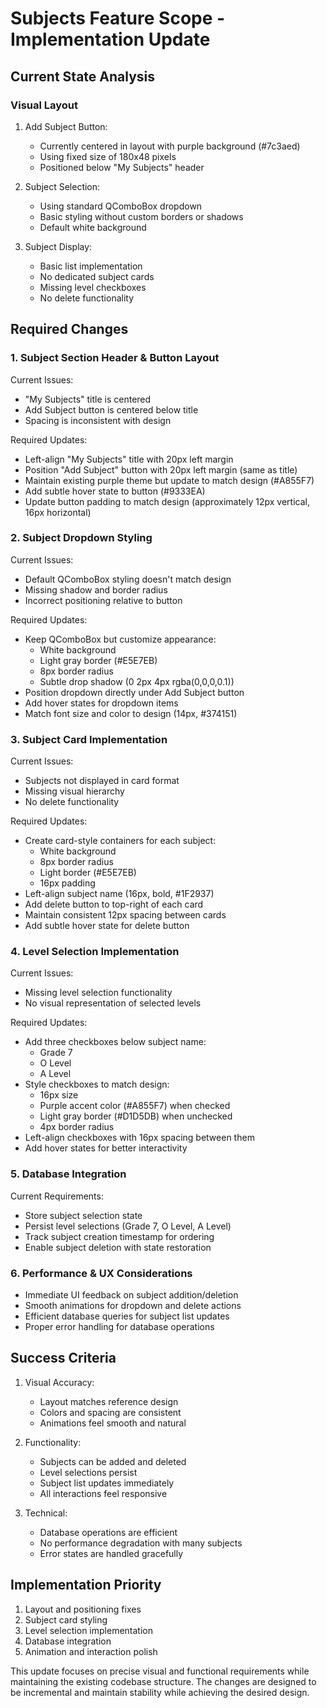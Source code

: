 # Subjects Feature Scope - Implementation Update

## Current State Analysis

### Visual Layout
1. Add Subject Button:
   - Currently centered in layout with purple background (#7c3aed)
   - Using fixed size of 180x48 pixels
   - Positioned below "My Subjects" header

2. Subject Selection:
   - Using standard QComboBox dropdown
   - Basic styling without custom borders or shadows
   - Default white background

3. Subject Display:
   - Basic list implementation
   - No dedicated subject cards
   - Missing level checkboxes
   - No delete functionality

## Required Changes

### 1. Subject Section Header & Button Layout
Current Issues:
- "My Subjects" title is centered
- Add Subject button is centered below title
- Spacing is inconsistent with design

Required Updates:
- Left-align "My Subjects" title with 20px left margin
- Position "Add Subject" button with 20px left margin (same as title)
- Maintain existing purple theme but update to match design (#A855F7)
- Add subtle hover state to button (#9333EA)
- Update button padding to match design (approximately 12px vertical, 16px horizontal)

### 2. Subject Dropdown Styling
Current Issues:
- Default QComboBox styling doesn't match design
- Missing shadow and border radius
- Incorrect positioning relative to button

Required Updates:
- Keep QComboBox but customize appearance:
  - White background
  - Light gray border (#E5E7EB)
  - 8px border radius
  - Subtle drop shadow (0 2px 4px rgba(0,0,0,0.1))
- Position dropdown directly under Add Subject button
- Add hover states for dropdown items
- Match font size and color to design (14px, #374151)

### 3. Subject Card Implementation
Current Issues:
- Subjects not displayed in card format
- Missing visual hierarchy
- No delete functionality

Required Updates:
- Create card-style containers for each subject:
  - White background
  - 8px border radius
  - Light border (#E5E7EB)
  - 16px padding
- Left-align subject name (16px, bold, #1F2937)
- Add delete button to top-right of each card
- Maintain consistent 12px spacing between cards
- Add subtle hover state for delete button

### 4. Level Selection Implementation
Current Issues:
- Missing level selection functionality
- No visual representation of selected levels

Required Updates:
- Add three checkboxes below subject name:
  - Grade 7
  - O Level
  - A Level
- Style checkboxes to match design:
  - 16px size
  - Purple accent color (#A855F7) when checked
  - Light gray border (#D1D5DB) when unchecked
  - 4px border radius
- Left-align checkboxes with 16px spacing between them
- Add hover states for better interactivity

### 5. Database Integration
Current Requirements:
- Store subject selection state
- Persist level selections (Grade 7, O Level, A Level)
- Track subject creation timestamp for ordering
- Enable subject deletion with state restoration

### 6. Performance & UX Considerations
- Immediate UI feedback on subject addition/deletion
- Smooth animations for dropdown and delete actions
- Efficient database queries for subject list updates
- Proper error handling for database operations

## Success Criteria
1. Visual Accuracy:
   - Layout matches reference design
   - Colors and spacing are consistent
   - Animations feel smooth and natural

2. Functionality:
   - Subjects can be added and deleted
   - Level selections persist
   - Subject list updates immediately
   - All interactions feel responsive

3. Technical:
   - Database operations are efficient
   - No performance degradation with many subjects
   - Error states are handled gracefully

## Implementation Priority
1. Layout and positioning fixes
2. Subject card styling
3. Level selection implementation
4. Database integration
5. Animation and interaction polish

This update focuses on precise visual and functional requirements while maintaining the existing codebase structure. The changes are designed to be incremental and maintain stability while achieving the desired design.
